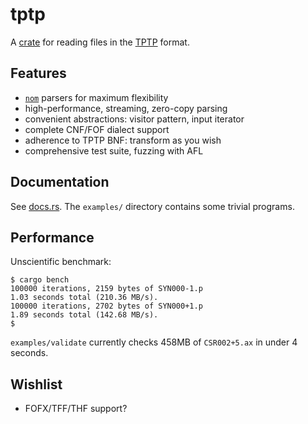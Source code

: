 # tptp

A [crate](https://crates.io/crates/tptp) for reading files in the [TPTP](http://tptp.org) format.

## Features
* [`nom`](https://crates.io/crates/nom) parsers for maximum flexibility
* high-performance, streaming, zero-copy parsing
* convenient abstractions: visitor pattern, input iterator
* complete CNF/FOF dialect support
* adherence to TPTP BNF: transform as you wish
* comprehensive test suite, fuzzing with AFL

## Documentation
See [docs.rs](https://docs.rs/tptp).
The `examples/` directory contains some trivial programs.

## Performance
Unscientific benchmark:
```
$ cargo bench
100000 iterations, 2159 bytes of SYN000-1.p
1.03 seconds total (210.36 MB/s).
100000 iterations, 2702 bytes of SYN000+1.p
1.89 seconds total (142.68 MB/s).
$
```

`examples/validate` currently checks 458MB of `CSR002+5.ax` in under 4 seconds.

## Wishlist

* FOFX/TFF/THF support?
